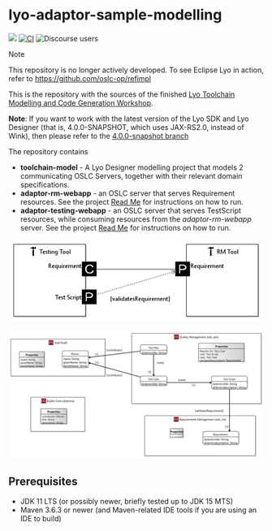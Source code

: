 # lyo-adaptor-sample-modelling

[![](https://img.shields.io/badge/project-Eclipse%20Lyo-blue?color=418eeb)](https://github.com/eclipse/lyo)
[![CI](https://github.com/OSLC/lyo-adaptor-sample-modelling/actions/workflows/maven.yml/badge.svg)](https://github.com/OSLC/lyo-adaptor-sample-modelling/actions/workflows/maven.yml)
![Discourse users](https://img.shields.io/discourse/users?color=28bd84&server=https%3A%2F%2Fforum.open-services.net%2F)

> [!NOTE]
> This repository is no longer actively developed. To see Eclipse Lyo in action, refer to https://github.com/oslc-op/refimpl

This is the repository with the sources of the finished [Lyo Toolchain Modelling and Code Generation Workshop](https://wiki.eclipse.org/Lyo/ToolchainModellingAndCodeGenerationWorkshop).

**Note**: If you want to work with the latest version of the Lyo SDK and Lyo Designer (that is, 4.0.0-SNAPSHOT, which uses JAX-RS2.0, instead of Wink), then please refer to the [4.0.0-snapshot branch](https://github.com/OSLC/lyo-adaptor-sample-modelling/tree/4.0.0-snapshot)

The repository contains 
 * **toolchain-model** - A Lyo Designer modelling project that models 2 communicating OSLC Servers, together with their relevant domain specifications. 
 * **adaptor-rm-webapp** - an OSLC server that serves Requirement resources. See the project [Read Me](https://github.com/OSLC/lyo-adaptor-sample-modelling/tree/master/adaptor-rm-webapp) for instructions on how to run. 
 * **adaptor-testing-webapp** - an OSLC server that serves TestScript resources, while consuming resources from the *adaptor-rm-webapp* server. See the project [Read Me](https://github.com/OSLC/lyo-adaptor-sample-modelling/tree/master/adaptor-testing-webapp) for instructions on how to run.

![Toolchain Model](img/ToolchainDiagram.png)

![Domain Specification Model](img/SpecificationDiagram.png)

## Prerequisites

- JDK 11 LTS (or possibly newer, briefly tested up to JDK 15 MTS)
- Maven 3.6.3 or newer (and Maven-related IDE tools if you are using an IDE to build)
